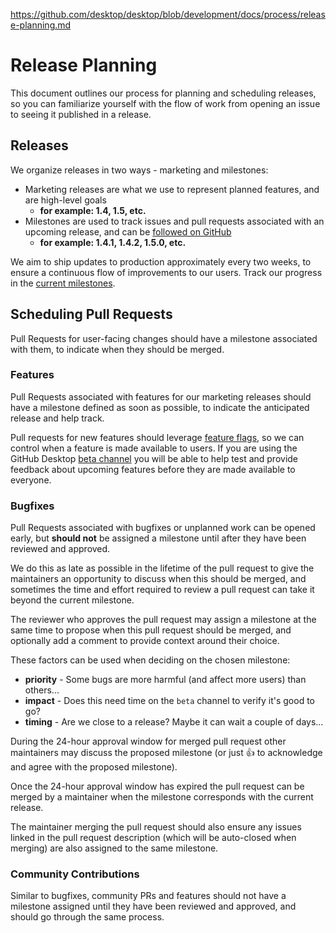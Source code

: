 https://github.com/desktop/desktop/blob/development/docs/process/release-planning.md

# Release Planning

This document outlines our process for planning and scheduling releases, so you
can familiarize yourself with the flow of work from opening an issue to seeing
it published in a release.

## Releases

We organize releases in two ways - marketing and milestones:

 - Marketing releases are what we use to represent planned features, and are
   high-level goals
      - **for example: 1.4, 1.5, etc.**
 - Milestones are used to track issues and pull requests associated with an
   upcoming release, and can be [followed on GitHub](https://github.com/desktop/desktop/milestones)
      - **for example: 1.4.1, 1.4.2, 1.5.0, etc.**

We aim to ship updates to production approximately every two weeks, to ensure a
continuous flow of improvements to our users. Track our progress in the
[current milestones](https://github.com/desktop/desktop/milestones?direction=desc&sort=completeness&state=open).

## Scheduling Pull Requests

Pull Requests for user-facing changes should have a milestone associated with
them, to indicate when they should be merged.

### Features

Pull Requests associated with features for our marketing releases should have a
milestone defined as soon as possible, to indicate the anticipated release and
help track.

Pull requests for new features should leverage [feature flags](https://github.com/desktop/desktop/blob/development/docs/technical/feature-flagging.md),
so we can control when a feature is made available to users. If you are using
the GitHub Desktop [beta channel](https://github.com/desktop/desktop#beta-channel)
you will be able to help test and provide feedback about upcoming features
before they are made available to everyone.

### Bugfixes

Pull Requests associated with bugfixes or unplanned work can be opened early,
but **should not** be assigned a milestone until after they have been reviewed
and approved.

We do this as late as possible in the lifetime of the pull request to give the
maintainers an opportunity to discuss when this should be merged, and sometimes
the time and effort required to review a pull request can take it beyond the
current milestone.

The reviewer who approves the pull request may assign a milestone at the same
time to propose when this pull request should be merged, and optionally add a
comment to provide context around their choice.

These factors can be used when deciding on the chosen milestone:

 - **priority** - Some bugs are more harmful (and affect more users) than
   others...
 - **impact** - Does this need time on the `beta` channel to verify it's good to
   go?
 - **timing** - Are we close to a release? Maybe it can wait a couple of days...

During the 24-hour approval window for merged pull request other maintainers may
discuss the proposed milestone (or just :thumbsup: to acknowledge and agree
with the proposed milestone).

Once the 24-hour approval window has expired the pull request can be merged by a
maintainer when the milestone corresponds with the current release.

The maintainer merging the pull request should also ensure any issues linked in
the pull request description (which will be auto-closed when merging) are also
assigned to the same milestone.

### Community Contributions

Similar to bugfixes, community PRs and features should not have a milestone
assigned until they have been reviewed and approved, and should go through the
same process.